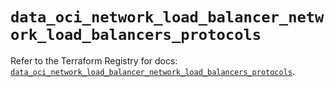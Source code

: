 # `data_oci_network_load_balancer_network_load_balancers_protocols`

Refer to the Terraform Registry for docs: [`data_oci_network_load_balancer_network_load_balancers_protocols`](https://registry.terraform.io/providers/oracle/oci/7.19.0/docs/data-sources/network_load_balancer_network_load_balancers_protocols).
